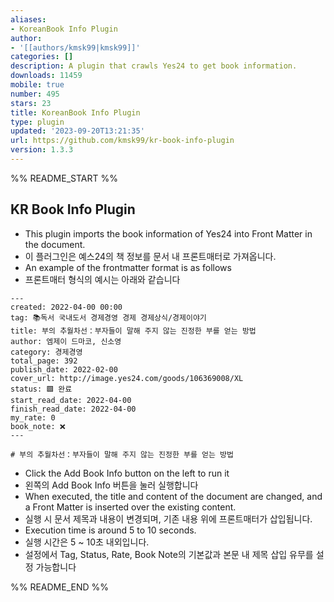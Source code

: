 ```yaml
---
aliases:
- KoreanBook Info Plugin
author:
- '[[authors/kmsk99|kmsk99]]'
categories: []
description: A plugin that crawls Yes24 to get book information.
downloads: 11459
mobile: true
number: 495
stars: 23
title: KoreanBook Info Plugin
type: plugin
updated: '2023-09-20T13:21:35'
url: https://github.com/kmsk99/kr-book-info-plugin
version: 1.3.3
---
```


%% README_START %%

## KR Book Info Plugin

-   This plugin imports the book information of Yes24 into Front Matter in the document.
-   이 플러그인은 예스24의 책 정보를 문서 내 프론트매터로 가져옵니다.
-   An example of the frontmatter format is as follows
-   프론트매터 형식의 예시는 아래와 같습니다

```
---
created: 2022-04-00 00:00
tag: 📚독서 국내도서 경제경영 경제 경제상식/경제이야기
title: 부의 추월차선：부자들이 말해 주지 않는 진정한 부를 얻는 방법
author: 엠제이 드마코, 신소영
category: 경제경영
total_page: 392
publish_date: 2022-02-00
cover_url: http://image.yes24.com/goods/106369008/XL
status: 🟩 완료
start_read_date: 2022-04-00
finish_read_date: 2022-04-00
my_rate: 0
book_note: ❌
---

# 부의 추월차선：부자들이 말해 주지 않는 진정한 부를 얻는 방법
```

-   Click the Add Book Info button on the left to run it
-   왼쪽의 Add Book Info 버튼을 눌러 실행합니다
-   When executed, the title and content of the document are changed, and a Front Matter is inserted over the existing content.
-   실행 시 문서 제목과 내용이 변경되며, 기존 내용 위에 프론트매터가 삽입됩니다.
-   Execution time is around 5 to 10 seconds.
-   실행 시간은 5 ~ 10초 내외입니다.
-   설정에서 Tag, Status, Rate, Book Note의 기본값과 본문 내 제목 삽입 유무를 설정 가능합니다


%% README_END %%